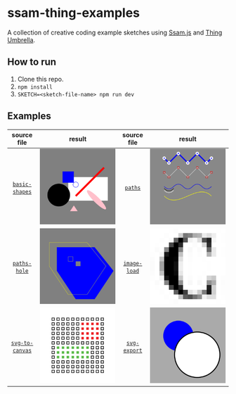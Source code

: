 # ssam-thing-examples

A collection of creative coding example sketches using [Ssam.js](https://github.com/cdaein/ssam) and [Thing Umbrella](https://github.com/thi-ng/umbrella).

## How to run

1. Clone this repo.
2. `npm install`
3. `SKETCH=<sketch-file-name> npm run dev`

## Examples

|               source file               |                    result                    |             source file             |                  result                   |
| :-------------------------------------: | :------------------------------------------: | :---------------------------------: | :---------------------------------------: |
| [`basic-shapes`](./src/basic-shapes.ts) |  ![basic shapes](./output/basic-shapes.png)  |      [`paths`](./src/paths.ts)      |       ![paths](./output/paths.png)        |
|   [`paths-hole`](./src/paths-hole.ts)   | ![paths with holes](./output/paths-hole.png) | [`image-load`](./src/image-load.ts) | ![image loading](./output/image-load.png) |
|   [`svg-to-canvas`](svg-to-canvas.ts)   | ![svg to canvas](./output/svg-to-canvas.png) | [`svg-export`](./src/svg-export.ts) |  ![svg export](./output/svg-export.png)   |
